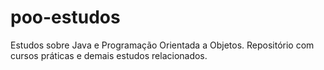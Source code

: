 # poo-estudos
Estudos sobre Java e Programação Orientada a Objetos. Repositório com cursos práticas e demais estudos relacionados.
